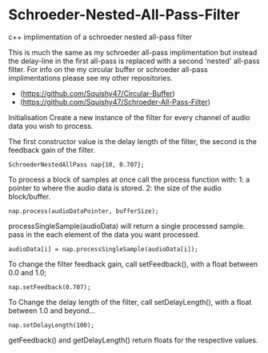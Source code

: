 # Schroeder-Nested-All-Pass-Filter
c++ implimentation of a schroeder nested all-pass filter

This is much the same as my schroeder all-pass implimentation but instead the delay-line in the first all-pass is replaced with a second 'nested' all-pass filter.
For info on the my circular buffer or schroeder all-pass implimentations please see my other repositories.
- (https://github.com/Squishy47/Circular-Buffer)
- (https://github.com/Squishy47/Schroeder-All-Pass-Filter)



Initialisation Create a new instance of the filter for every channel of audio data you wish to process.

The first constructor value is the delay length of the filter, the second is the feedback gain of the filter.

```SchroederNestedAllPass nap{10, 0.707};```

To process a block of samples at once call the process function with: 1: a pointer to where the audio data is stored. 2: the size of the audio block/buffer.

```nap.process(audioDataPointer, bufferSize);```

processSingleSample(audioData) will return a single processed sample. pass in the each element of the data you want processed.

```audioData[i] = nap.processSingleSample(audioData[i]);```

To change the filter feedback gain, call setFeedback(), with a float between 0.0 and 1.0;

```nap.setFeedback(0.707);```

To Change the delay length of the filter, call setDelayLength(), with a float between 1.0 and beyond...

```nap.setDelayLength(100);```

getFeedback() and getDelayLength() return floats for the respective values.
